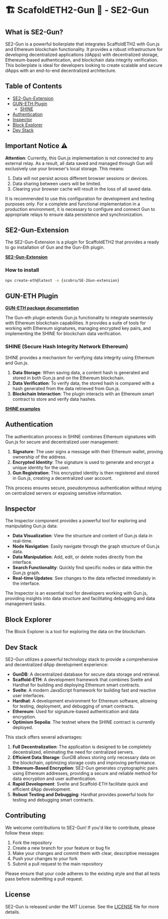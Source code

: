 # 🏗️ ScafoldETH2-Gun 🔫 - SE2-Gun

## What is SE2-Gun?

SE2-Gun is a powerful boilerplate that integrates ScaffoldETH2 with Gun.js and Ethereum blockchain functionality. It provides a robust infrastructure for developing decentralized applications (dApps) with decentralized storage, Ethereum-based authentication, and blockchain data integrity verification. This boilerplate is ideal for developers looking to create scalable and secure dApps with an end-to-end decentralized architecture.

## Table of Contents

- [SE2-Gun-Extension](#se2-gun-extension)
- [GUN-ETH Plugin](#gun-eth-plugin)
  - [SHINE](#shine)
- [Authentication](#authentication)
- [Inspector](#inspector)
- [Block Explorer](#block-explorer)
- [Dev Stack](#dev-stack)

## Important Notice ⚠️

**Attention**: Currently, this Gun.js implementation is not connected to any external relay. As a result, all data saved and managed through Gun will exclusively use your browser's local storage. This means:

1. Data will not persist across different browser sessions or devices.
2. Data sharing between users will be limited.
3. Clearing your browser cache will result in the loss of all saved data.

It is recommended to use this configuration for development and testing purposes only. For a complete and functional implementation in a production environment, it is necessary to configure and connect Gun to appropriate relays to ensure data persistence and synchronization.

## SE2-Gun-Extension

The SE2-Gun-Extension is a plugin for ScaffoldETH2 that provides a ready to go installation of Gun and the Gun-Eth plugin.

**[SE2-Gun-Extension](https://github.com/scobru/SE-2Gun-extension)**

### How to install

```bash
npx create-eth@latest -e {scobru/SE-2Gun-extension}
```

## GUN-ETH Plugin

**[GUN-ETH package documentation](https://github.com/scobru/SE-2Gun/tree/main/packages/gun-eth)**

The Gun-eth plugin extends Gun.js functionality to integrate seamlessly with Ethereum blockchain capabilities. It provides a suite of tools for working with Ethereum signatures, managing encrypted key pairs, and implementing the SHINE for blockchain data verification.

### SHINE (Secure Hash Integrity Network Ethereum)

SHINE provides a mechanism for verifying data integrity using Ethereum and Gun.js.

1. **Data Storage**: When saving data, a content hash is generated and stored in both Gun.js and on the Ethereum blockchain.
2. **Data Verification**: To verify data, the stored hash is compared with a hash generated from the data retrieved from Gun.js.
3. **Blockchain Interaction**: The plugin interacts with an Ethereum smart contract to store and verify data hashes.

**[SHINE examples](https://github.com/scobru/SE-2Gun/tree/main/packages/gun-eth)**

## Authentication

The authentication process in SHINE combines Ethereum signatures with Gun.js for secure and decentralized user management:

1. **Signature**: The user signs a message with their Ethereum wallet, proving ownership of the address.
2. **Encrypted Identity**: The signature is used to generate and encrypt a unique identity for the user.
3. **Gun Registration**: This encrypted identity is then registered and stored in Gun.js, creating a decentralized user account.

This process ensures secure, pseudonymous authentication without relying on centralized servers or exposing sensitive information.

## Inspector

The Inspector component provides a powerful tool for exploring and manipulating Gun.js data:

- **Data Visualization**: View the structure and content of Gun.js data in real-time.
- **Node Navigation**: Easily navigate through the graph structure of Gun.js data.
- **Data Manipulation**: Add, edit, or delete nodes directly from the interface.
- **Search Functionality**: Quickly find specific nodes or data within the Gun.js graph.
- **Real-time Updates**: See changes to the data reflected immediately in the interface.

The Inspector is an essential tool for developers working with Gun.js, providing insights into data structure and facilitating debugging and data management tasks.

## Block Explorer

The Block Explorer is a tool for exploring the data on the blockchain.

## Dev Stack

SE2-Gun utilizes a powerful technology stack to provide a comprehensive and decentralized dApp development experience:

- **GunDB**: A decentralized database for secure data storage and retrieval.
- **Scaffold-ETH**: A development framework that combines Svelte and Hardhat for building and deploying Ethereum smart contracts.
- **Svelte**: A modern JavaScript framework for building fast and reactive user interfaces.
- **Hardhat**: A development environment for Ethereum software, allowing for testing, deployment, and debugging of smart contracts.
- **Ethereum**: Used for signature-based authentication and data encryption.
- **Optimism Sepolia**: The testnet where the SHINE contract is currently deployed.

This stack offers several advantages:

1. **Full Decentralization**: The application is designed to be completely decentralized, eliminating the need for centralized servers.
2. **Efficient Data Storage**: GunDB allows storing only necessary data on the blockchain, optimizing storage costs and improving performance.
3. **Ethereum-Based Encryption**: SE2-Gun generates cryptographic pairs using Ethereum addresses, providing a secure and reliable method for data encryption and user authentication.
4. **Rapid Development**: Svelte and Scaffold-ETH facilitate quick and efficient dApp development.
5. **Robust Testing and Debugging**: Hardhat provides powerful tools for testing and debugging smart contracts.

## Contributing

We welcome contributions to SE2-Gun! If you'd like to contribute, please follow these steps:

1. Fork the repository
2. Create a new branch for your feature or bug fix
3. Make your changes and commit them with clear, descriptive messages
4. Push your changes to your fork
5. Submit a pull request to the main repository

Please ensure that your code adheres to the existing style and that all tests pass before submitting a pull request.

## License

SE2-Gun is released under the MIT License. See the [LICENSE](./LICENSE.md) file for more details.
